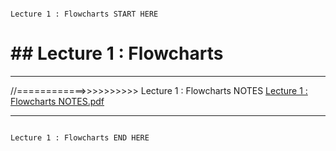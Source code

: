```

Lecture 1 : Flowcharts START HERE

```

# ## Lecture 1 : Flowcharts

---

//============>>>>>>>>>> Lecture 1 : Flowcharts NOTES
[Lecture 1 : Flowcharts NOTES.pdf](https://github.com/karakib2k18/Cpp-Programming-Language-For-DSA/files/9425281/Lecture.1.Flowcharts.NOTES.pdf)

---

```

Lecture 1 : Flowcharts END HERE

```